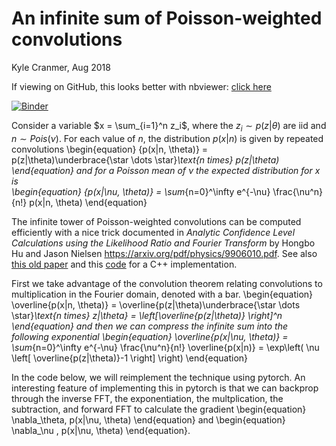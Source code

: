 # An infinite sum of Poisson-weighted convolutions

Kyle Cranmer, Aug 2018

If viewing on GitHub, this looks better with nbviewer: [click here](http://nbviewer.jupyter.org/github/cranmer/poisson-convolution-sum/blob/master/Poisson-weighted-convolutions.ipynb)

[![Binder](https://mybinder.org/badge.svg)](https://mybinder.org/v2/gh/cranmer/poisson-convolution-sum/master?filepath=Poisson-weighted-convolutions.ipynb)

Consider a variable $x = \sum_{i=1}^n z_i$, where the $z_i \sim p(z|\theta)$ are iid and $n \sim Pois(\nu)$. For each value of $n$, the distribution $p(x|n)$ is given by repeated convolutions
\begin{equation}
{p(x|n, \theta)} = p(z|\theta)\underbrace{\star \dots \star}_\text{n times} p(z|\theta)
\end{equation}
and for a Poisson mean of $\nu$ the expected distribution for $x$ is  
\begin{equation}
{p(x|\nu, \theta)} = \sum_{n=0}^\infty e^{-\nu} \frac{\nu^n}{n!} p(x|n, \theta)
\end{equation}

The infinite tower of Poisson-weighted convolutions can be computed efficiently with a nice trick documented in *Analytic Confidence Level Calculations using the Likelihood Ratio and Fourier Transform* by Hongbo Hu and Jason Nielsen https://arxiv.org/pdf/physics/9906010.pdf. See also [this old paper](https://arxiv.org/abs/physics/0312050) and this [code](http://phystat.org/phystat/packages/0703002.1.html) for a C++ implementation.

First we take advantage of the convolution theorem relating convolutions to multiplication in the Fourier domain, denoted with a bar.
\begin{equation}
\overline{p(x|n, \theta)} = \overline{p(z|\theta)\underbrace{\star \dots \star}_\text{n times} z|\theta} = \left[\overline{p(z|\theta)} \right]^n 
\end{equation}
and then we can compress the infinite sum into the following exponential
\begin{equation}
\overline{p(x|\nu, \theta)} = \sum_{n=0}^\infty e^{-\nu} \frac{\nu^n}{n!}  \overline{p(x|n)}  =  \exp\left( \nu \left[ \overline{p(z|\theta)}-1 \right] \right)
\end{equation}

In the code below, we will reimplement the technique using pytorch. An interesting feature of implementing this in pytorch is that we can backprop through the inverse FFT, the exponentiation, the multplication, the subtraction, and forward FFT to calculate the gradient
\begin{equation}
\nabla_\theta\, p(x|\nu, \theta)
\end{equation}
and 
\begin{equation}
\nabla_\nu \, p(x|\nu, \theta)
\end{equation}.